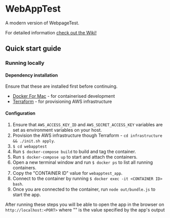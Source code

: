 # WebAppTest

A modern version of WebpageTest.

For detailed information [check out the Wiki!](https://github.com/jameshopkins/webapptest/wiki)

## Quick start guide

### Running locally

#### Dependency installation

Ensure that these are installed first before continuing.
* [Docker For Mac](https://docs.docker.com/engine/installation/mac/#docker-for-mac) - for containerised development
* [Terraform](https://www.terraform.io/downloads.html) - for provisioning AWS infrastructure

#### Configuration

1. Ensure that `AWS_ACCESS_KEY_ID` and `AWS_SECRET_ACCESS_KEY` variables are set as environment variables on your host.
2. Provision the AWS infrastructure though Terraform - `cd infrastructure && ./init.sh apply`.
3. `$ cd webapptest`
4. Run `$ docker-compose build` to build and tag the container.
5. Run `$ docker-compose up` to start and attach the containers.
6. Open a new terminal window and run `$ docker ps` to list all running containers.
7. Copy the "CONTAINER ID" value for `webapptest_app`.
8. Connect to the container by running `$ docker exec -it <CONTAINER ID> bash`.
9. Once you are connected to the container, run `node out/bundle.js` to start the app.

After running these steps you will be able to open the app in the browser on
`http://localhost:<PORT>` where "<PORT>" is the value specified by the app's output
